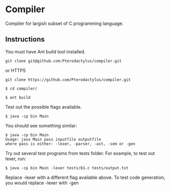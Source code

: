 # Compiler

Compiler for largish subset of C programming language.

## Instructions

You must have Ant build tool installed.

```
git clone git@github.com:Pterodactylus/compiler.git
```

or HTTPS

```
git clone https://github.com/Pterodactylus/compiler.git
```

```
$ cd compiler/
```

```
$ ant build
```

Test out the possible flags available.

```
$ java -cp bin Main
```

You should see something similar:

```
$ java -cp bin Main
Usage: java Main pass inputfile outputfile
where pass is either: -lexer, -parser, -ast, -sem or -gen
```

Try out several test programs from tests folder. For example, to test out lexer,
run:

```
$ java -cp bin Main -lexer tests/b1.c tests/output.txt
```

Replace -lexer with a different flag available above. To test code generation, you would
replace -lexer with -gen